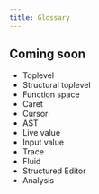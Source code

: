 ```yaml
---
title: Glossary
---
```


## Coming soon

- Toplevel
- Structural toplevel
- Function space
- Caret
- Cursor
- AST
- Live value
- Input value
- Trace
- Fluid
- Structured Editor
- Analysis
